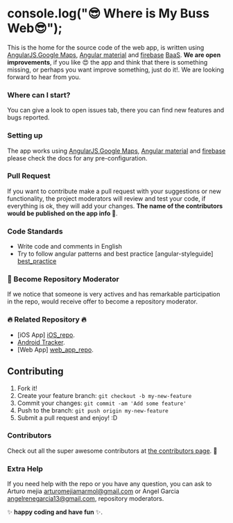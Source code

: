 
#  console.log(":sunglasses: Where is My Buss Web:sunglasses:"); 

This is the home for the source code of the web app, is written using [AngularJS][agularjs_site],[Google Maps][google_maps_docs], [Angular material][angular_material_site] and [firebase][firebase_site] [BaaS][BaaS_info]. **We are open improvements**, if you like :heart_eyes: the app and  think that there is something  missing, or perhaps you want  improve something, just do it!. We are looking forward to hear from you.  

### Where can I  start?
You can give a look to open issues tab, there you can find  new features and bugs reported.

### Setting up

The app works using  [AngularJS][agularjs_site],[Google Maps][google_maps_docs], [Angular material][angular_material_site] and [firebase][firebase_docs_database] please check the docs for any pre-configuration.

### Pull Request

If you want to contribute make a pull request with your suggestions or new functionality, 
the project moderators will review and test your code, if everything is ok, they will add your changes. **The name of the contributors would be published on the app info :clap:**.



### Code Standards
 - Write code and comments in English
 - Try to follow angular patterns and best practice [angular-styleguide] [best_practice]

### :muscle: Become Repository Moderator 
If we notice that someone is very actives and has remarkable participation in the repo, would receive offer to become a repository moderator. 
 
###  :fire: Related Repository :fire:
- [iOS App] [iOS_repo].
- [Android Tracker][android_tracker_repo].
- [Web App] [web_app_repo].
 
## Contributing

1. Fork it!
2. Create your feature branch: `git checkout -b my-new-feature`
3. Commit your changes: `git commit -am 'Add some feature'`
4. Push to the branch: `git push origin my-new-feature`
5. Submit a pull request and enjoy! :D

### Contributors

Check out all the super awesome contributors at [the contributors page](https://github.com/Amejia481/whereismybus_locationtracking/graphs/contributors). :sparkling_heart:

### Extra Help

If you need help with the repo or you have any question, you can ask to Arturo mejia arturomejiamarmol@gmail.com or Angel Garcia angelrenegarcia13@gmail.com, repository moderators.


[angular_material_site]: <https://material.angularjs.org/latest/>
[google_maps_docs]: <https://developers.google.com/maps/documentation/javascript/>
[agularjs_site]: <https://angularjs.org/>
[firebase_docs_database]: <https://firebase.google.com/docs/database/web/start>
[firebase_site]: <https://www.firebase.com/>
[BaaS_info]: <https://en.wikipedia.org/wiki/Mobile_backend_as_a_service/>
[iOS_repo]: <https://github.com/Amejia481/whereIsMyBusiOSClient>
[android_tracker_repo]: <https://github.com/Amejia481/whereismybus_locationtracking>
[web_app_repo]: <https://github.com/AngelGarcia13/WhereIsMyBus>
[best_practice]: <https://github.com/johnpapa/angular-styleguide>

:sparkles: **happy coding and have fun** :sparkles:.

